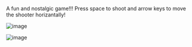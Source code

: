 A fun and nostalgic game!!! 
Press space to shoot and arrow keys to move the shooter horizantally!

![image](https://github.com/user-attachments/assets/104b1910-fe97-4d6c-807f-8467f2b20368)

![image](https://github.com/user-attachments/assets/263eb7b3-3dde-4182-9ca7-d345912d9202)

